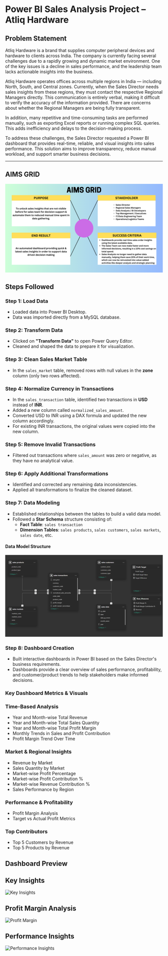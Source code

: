 # Power BI Sales Analysis Project – Atliq Hardware

## Problem Statement

Atliq Hardware is a brand that supplies computer peripheral devices and hardware to clients across India. The company is currently facing several challenges due to a rapidly growing and dynamic market environment. One of the key issues is a decline in sales performance, and the leadership team lacks actionable insights into the business.

Atliq Hardware operates offices across multiple regions in India — including North, South, and Central zones. Currently, when the Sales Director needs sales insights from these regions, they must contact the respective Regional Managers directly. This communication is entirely verbal, making it difficult to verify the accuracy of the information provided. There are concerns about whether the Regional Managers are being fully transparent.

In addition, many repetitive and time-consuming tasks are performed manually, such as exporting Excel reports or running complex SQL queries. This adds inefficiency and delays to the decision-making process.

To address these challenges, the Sales Director requested a Power BI dashboard that provides real-time, reliable, and visual insights into sales performance. This solution aims to improve transparency, reduce manual workload, and support smarter business decisions.

---
## AIMS GRID  
![AIMS GRID](https://github.com/geeklakshya/project-img/blob/fdc7f3117e18df8962228186077e8a96831416f0/AIMS%20GRID.png)

## Steps Followed

### Step 1: Load Data
- Loaded data into Power BI Desktop.
- Data was imported directly from a MySQL database.

### Step 2: Transform Data
- Clicked on **"Transform Data"** to open Power Query Editor.
- Cleaned and shaped the data to prepare it for visualization.

### Step 3: Clean Sales Market Table
- In the `sales_market` table, removed rows with null values in the **zone** column (only two rows affected).

### Step 4: Normalize Currency in Transactions
- In the `sales_transaction` table, identified two transactions in **USD** instead of **INR**.
- Added a new column called `normalized_sales_amount`.
- Converted USD to INR using a DAX formula and updated the new column accordingly.
- For existing INR transactions, the original values were copied into the new column.

### Step 5: Remove Invalid Transactions
- Filtered out transactions where `sales_amount` was zero or negative, as they have no analytical value.

### Step 6: Apply Additional Transformations
- Identified and corrected any remaining data inconsistencies.
- Applied all transformations to finalize the cleaned dataset.

### Step 7: Data Modeling
- Established relationships between the tables to build a valid data model.
- Followed a **Star Schema** structure consisting of:
  - **Fact Table**: `sales transaction`
  - **Dimension Tables**: `sales products`, `sales customers`, `sales markets`, `sales date`, etc.

#### Data Model Structure
![Data Model](https://github.com/geeklakshya/project-img/blob/87698790daa2f67981de27c63b1d7bee953b6d3b/data%20model.png)

### Step 8: Dashboard Creation
- Built interactive dashboards in Power BI based on the Sales Director's business requirements.
- Dashboards provide a clear overview of sales performance, profitability, and customer/product trends to help stakeholders make informed decisions.

### Key Dashboard Metrics & Visuals

### Time-Based Analysis
- Year and Month-wise Total Revenue
- Year and Month-wise Total Sales Quantity
- Year and Month-wise Total Profit Margin
- Monthly Trends in Sales and Profit Contribution
- Profit Margin Trend Over Time

### Market & Regional Insights
- Revenue by Market
- Sales Quantity by Market
- Market-wise Profit Percentage
- Market-wise Profit Contribution %
- Market-wise Revenue Contribution %
- Sales Performance by Region

### Performance & Profitability
- Profit Margin Analysis
- Target vs Actual Profit Metrics

### Top Contributors
- Top 5 Customers by Revenue
- Top 5 Products by Revenue

## Dashboard Preview

## Key Insights
![Key Insights](https://github.com/geeklakshya/project-img/blob/6c338d808bd8a0a6029c85ffd98910777f9631ea/key%20insights.gif)

## Profit Margin Analysis
![Profit Margin](https://github.com/geeklakshya/project-img/blob/5974d5189ded5e9b924bbd61b562e6f62dbb6d4a/profit%20margin%20analysis.gif)

## Performance Insights
![Performance Insights](https://github.com/geeklakshya/project-img/blob/e7983f6356fc7934e43e33441c8ab278f31b111e/Performance%20Insights.gif)
